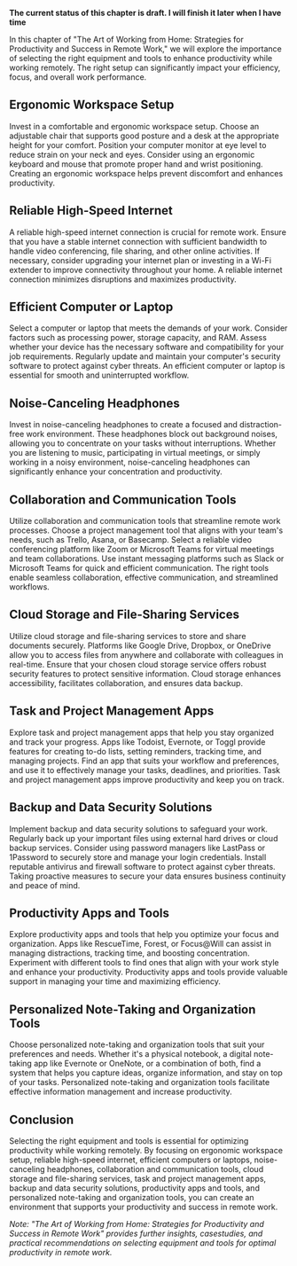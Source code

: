 **The current status of this chapter is draft. I will finish it later when I have time**

In this chapter of "The Art of Working from Home: Strategies for Productivity and Success in Remote Work," we will explore the importance of selecting the right equipment and tools to enhance productivity while working remotely. The right setup can significantly impact your efficiency, focus, and overall work performance.

Ergonomic Workspace Setup
-------------------------

Invest in a comfortable and ergonomic workspace setup. Choose an adjustable chair that supports good posture and a desk at the appropriate height for your comfort. Position your computer monitor at eye level to reduce strain on your neck and eyes. Consider using an ergonomic keyboard and mouse that promote proper hand and wrist positioning. Creating an ergonomic workspace helps prevent discomfort and enhances productivity.

Reliable High-Speed Internet
----------------------------

A reliable high-speed internet connection is crucial for remote work. Ensure that you have a stable internet connection with sufficient bandwidth to handle video conferencing, file sharing, and other online activities. If necessary, consider upgrading your internet plan or investing in a Wi-Fi extender to improve connectivity throughout your home. A reliable internet connection minimizes disruptions and maximizes productivity.

Efficient Computer or Laptop
----------------------------

Select a computer or laptop that meets the demands of your work. Consider factors such as processing power, storage capacity, and RAM. Assess whether your device has the necessary software and compatibility for your job requirements. Regularly update and maintain your computer's security software to protect against cyber threats. An efficient computer or laptop is essential for smooth and uninterrupted workflow.

Noise-Canceling Headphones
--------------------------

Invest in noise-canceling headphones to create a focused and distraction-free work environment. These headphones block out background noises, allowing you to concentrate on your tasks without interruptions. Whether you are listening to music, participating in virtual meetings, or simply working in a noisy environment, noise-canceling headphones can significantly enhance your concentration and productivity.

Collaboration and Communication Tools
-------------------------------------

Utilize collaboration and communication tools that streamline remote work processes. Choose a project management tool that aligns with your team's needs, such as Trello, Asana, or Basecamp. Select a reliable video conferencing platform like Zoom or Microsoft Teams for virtual meetings and team collaborations. Use instant messaging platforms such as Slack or Microsoft Teams for quick and efficient communication. The right tools enable seamless collaboration, effective communication, and streamlined workflows.

Cloud Storage and File-Sharing Services
---------------------------------------

Utilize cloud storage and file-sharing services to store and share documents securely. Platforms like Google Drive, Dropbox, or OneDrive allow you to access files from anywhere and collaborate with colleagues in real-time. Ensure that your chosen cloud storage service offers robust security features to protect sensitive information. Cloud storage enhances accessibility, facilitates collaboration, and ensures data backup.

Task and Project Management Apps
--------------------------------

Explore task and project management apps that help you stay organized and track your progress. Apps like Todoist, Evernote, or Toggl provide features for creating to-do lists, setting reminders, tracking time, and managing projects. Find an app that suits your workflow and preferences, and use it to effectively manage your tasks, deadlines, and priorities. Task and project management apps improve productivity and keep you on track.

Backup and Data Security Solutions
----------------------------------

Implement backup and data security solutions to safeguard your work. Regularly back up your important files using external hard drives or cloud backup services. Consider using password managers like LastPass or 1Password to securely store and manage your login credentials. Install reputable antivirus and firewall software to protect against cyber threats. Taking proactive measures to secure your data ensures business continuity and peace of mind.

Productivity Apps and Tools
---------------------------

Explore productivity apps and tools that help you optimize your focus and organization. Apps like RescueTime, Forest, or Focus@Will can assist in managing distractions, tracking time, and boosting concentration. Experiment with different tools to find ones that align with your work style and enhance your productivity. Productivity apps and tools provide valuable support in managing your time and maximizing efficiency.

Personalized Note-Taking and Organization Tools
-----------------------------------------------

Choose personalized note-taking and organization tools that suit your preferences and needs. Whether it's a physical notebook, a digital note-taking app like Evernote or OneNote, or a combination of both, find a system that helps you capture ideas, organize information, and stay on top of your tasks. Personalized note-taking and organization tools facilitate effective information management and increase productivity.

Conclusion
----------

Selecting the right equipment and tools is essential for optimizing productivity while working remotely. By focusing on ergonomic workspace setup, reliable high-speed internet, efficient computers or laptops, noise-canceling headphones, collaboration and communication tools, cloud storage and file-sharing services, task and project management apps, backup and data security solutions, productivity apps and tools, and personalized note-taking and organization tools, you can create an environment that supports your productivity and success in remote work.

*Note: "The Art of Working from Home: Strategies for Productivity and Success in Remote Work" provides further insights, casestudies, and practical recommendations on selecting equipment and tools for optimal productivity in remote work.*

